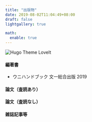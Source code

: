 ```yaml
---
title: "出版物"
date: 2019-08-02T11:04:49+08:00
draft: false
lightgallery: true

math:
  enable: true
---
```


![Hugo Theme LoveIt](/images/Apple-Devices-Preview.png "Hugo Theme LoveIt")

#### 編著書
* ウニハンドブック 文一総合出版 2019

#### 論文（査読あり）

#### 論文（査読なし）

#### 雑誌記事等

